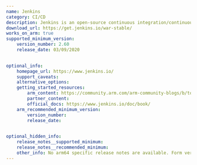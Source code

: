 ```yaml
--- 
name: Jenkins 
category: CI/CD 
description: Jenkins is an open-source continuous integration/continuous delivery and deployment (CI/CD) automation software DevOps tool written in the Java programming language. It is used to implement CI/CD workflows, called pipelines. 
download_url: https://get.jenkins.io/war-stable/ 
works_on_arm: true 
supported_minimum_version: 
    version_number: 2.60 
    release_date: 03/09/2020 

  
optional_info:
    homepage_url: https://www.jenkins.io/ 
    support_caveats: 
    alternative_options: 
    getting_started_resources: 
        arm_content: https://community.arm.com/arm-community-blogs/b/tools-software-ides-blog/posts/jenkins-community-support-for-arm-architecture
        partner_content:  
        official_docs: https://www.jenkins.io/doc/book/ 
    arm_recommended_minimum_version: 
        version_number: 
        release_date: 

  
optional_hidden_info:
    release_notes__supported_minimum: 
    release_notes__recommended_minimum: 
    other_info: No arm64 specific release notes are available. Form version 2.60 or higher, Java 8 is required.
--- 
```

